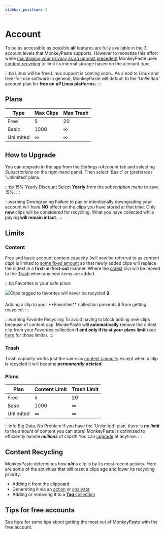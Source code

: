```yaml
---
sidebar_position: 2
---
```

# Account

To be as accessible as possible **all** features are fully available in the 3 account levels that MonkeyPaste supports. However to monetize this effort while [maintaining your privacy as an upmost precedent](https://www.monkeypaste.com/privacy) MonkeyPaste uses [content *recycling*](#content-recycling) to limit its internal storage based on the account type.

:::tip Linux will be free
Linux support is coming soon...As a nod to Linux and free-for-use software in general, MonkeyPaste will default to the *'Unlimited'* account plan for **free on** ***all*** **Linux platforms.**
:::

## Plans

|Type|Max Clips|Max Trash|
|---|---|---|
|Free|5|20|
|Basic|1000|∞|
|Unlimited|∞|∞|

## How to Upgrade
You can upgrade in the app from the *Settings->Account* tab and selecting *Subscriptions* on the right-hand panel. Then select 'Basic' or (preferred) 'Unlimited' plans. 

:::tip 15% Yearly Discount
Select **Yearly** from the *subscription menu* to save 15%.
:::

:::warning Downgrading
Failure to pay or intentionally downgrading your account will have **NO** effect on the clips you have stored at that time. Only **new** clips will be considered for recycling. What you have collected while paying **will remain intact**. 
:::

## Limits
### Content

Free and basic account content capacity (will now be referred to as *content cap*) is limited to [some fixed amount](#plans) so that newly added clips will replace the oldest in a **first-in-first-out** manner. Where the [oldest](#content-recycling) clip will be moved to the [Trash](docs/collections/trash.md) when any new items are added.

:::tip Favorites is your safe place
<p>
  <img src={require('/img/account_cap_protect_clip.png').default} class="figure" title="Clips tagged to favorites will never be recycled 🔒"/>  
</p> 
Adding a clip to your **Favorites** collection prevents it from getting recycled.
:::

:::warning Favorite Recycling
To avoid having to block adding new clips because of content cap, MonkePaste will **automatically** remove the oldest clip from your *Favorites* collection **if and only if its at your plans limit** (see [here](#plans) for those limits).
:::

### Trash 

Trash capacity works just the same as [content capacity](#content) except when a clip is recycled it will become ***permanently deleted***.

### Plans
|Plan|Content Limit|Trash Limit|
|---|---|---|
|Free|5|20|
|Base|1000|∞|
|Unlimited|∞|∞|

:::info Big Data, No Problem
If you have the 'Unlimited' plan, there is ***no limit*** to the amount of content you can store! MonkeyPaste is optimized to efficiently handle ***millions*** of clips!!! You can [upgrade](#how-to-upgrade) at anytime.
:::

## Content Recycling
MonkeyPaste determines how ***old*** a clip is by its most recent activity. Here are some of the activities that will reset a clips age and lower its recycling priority:
- Adding it from the clipboard
- Generating it via an [action](docs/triggers/index.md#actions) or [analyzer](docs/plugins/index.md#analyzers)
- Adding or removing it to a [**Tag** collection](docs/collections/tags.md)

## Tips for free accounts

See [here](docs/tips/free-suggestions.md) for some tips about getting the most out of MonkeyPaste with the free account.